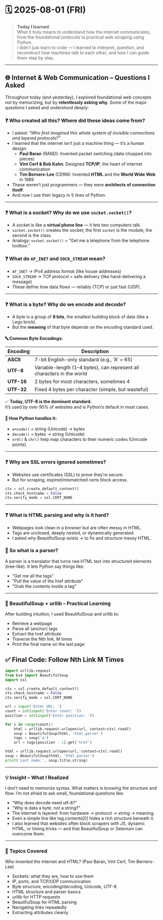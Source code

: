 # 🗓️ 2025-08-01 (FRI)

> **Today I learned**  
What it truly means to understand how the internet communicates, from the foundational protocols to practical web scraping using Python.  
I didn't just learn to code — I learned to interpret, question, and reconstruct how machines talk to each other, and how I can guide them step by step.

---

## 🌐 Internet & Web Communication – Questions I Asked

Throughout today (and yesterday), I explored foundational web concepts not by memorizing, but by **relentlessly asking why**. Some of the major questions I asked and understood deeply:

### ❓ Who created all this? Where did these ideas come from?

- I asked: *“Who first imagined this whole system of invisible connections and layered protocols?”*
- I learned that the internet isn’t just a machine thing — it’s a human design:
  - **Paul Baran** (RAND): Invented packet switching (data chopped into pieces)
  - **Vint Cerf & Bob Kahn**: Designed **TCP/IP**, the heart of internet communication
  - **Tim Berners-Lee** (CERN): Invented **HTML** and the **World Wide Web** in 1989
- These weren’t just programmers — they were **architects of connection itself**.
- And now I use their legacy in 5 lines of Python.

---

### ❓ What is a socket? Why do we use `socket.socket()`?
- A socket is like a **virtual phone line** — it lets two computers talk.
- `socket.socket()` creates the socket; the first `socket` is the module, the second is the class.
- Analogy: `socket.socket()` = "Get me a telephone from the telephone toolbox."

### ❓ What do `AF_INET` and `SOCK_STREAM` mean?
- `AF_INET` → IPv4 address format (like house addresses)
- `SOCK_STREAM` → TCP protocol = safe delivery (like hand-delivering a message)
- These define how data flows — reliably (TCP) or just fast (UDP).

---

### ❓ What is a byte? Why do we encode and decode?

- A byte is a group of **8 bits**, the smallest building block of data (like a Lego brick).
- But the **meaning** of that byte depends on the encoding standard used.

#### 🔤 Common Byte Encodings:

| Encoding | Description |
|----------|-------------|
| **ASCII** | 7-bit English-only standard (e.g., 'A' = 65) |
| **UTF-8** | Variable-length (1–4 bytes), can represent all characters in the world |
| **UTF-16** | 2 bytes for most characters, sometimes 4 |
| **UTF-32** | Fixed 4 bytes per character (simple, but wasteful) |

✅ **Today, UTF-8 is the dominant standard.**  
It’s used by over 95% of websites and is Python’s default in most cases.

#### 🧠 How Python handles it:
- `encode()` = string (Unicode) → bytes
- `decode()` = bytes → string (Unicode)
- `ord()` & `chr()` help map characters to their numeric codes (Unicode points)

---

### ❓ Why are SSL errors ignored sometimes?

- Websites use certificates (SSL) to prove they’re secure.
- But for scraping, expired/mismatched certs block access.

```python
ctx = ssl.create_default_context()
ctx.check_hostname = False
ctx.verify_mode = ssl.CERT_NONE
```

---

### ❓ What is HTML parsing and why is it hard?
- Webpages look clean in a browser but are often messy in HTML.
- Tags are unclosed, deeply nested, or dynamically generated.
- I asked why BeautifulSoup exists → to fix and structure messy HTML.

### 🧠 So what is a parser?
A parser is a translator that turns raw HTML text into structured elements (tree-like).
It lets Python say things like:

- "Get me all the <a> tags"
- "Pull the value of the href attribute"
- "Grab the contents inside a tag"

---

### 🧪 BeautifulSoup + urllib – Practical Learning
After building intuition, I used BeautifulSoup and urllib to:

- Retrieve a webpage
- Parse all <a> (anchor) tags
- Extract the href attribute
- Traverse the Nth link, M times
- Print the final name on the last page

## ✅ Final Code: Follow Nth Link M Times
```python
import urllib.request
from bs4 import BeautifulSoup
import ssl

ctx = ssl.create_default_context()
ctx.check_hostname = False
ctx.verify_mode = ssl.CERT_NONE

url = input('Enter URL: ')
count = int(input('Enter count: '))
position = int(input('Enter position: '))

for i in range(count):
    html = urllib.request.urlopen(url, context=ctx).read()
    soup = BeautifulSoup(html, 'html.parser')
    tags = soup('a')
    url = tags[position - 1].get('href')

html = urllib.request.urlopen(url, context=ctx).read()
soup = BeautifulSoup(html, 'html.parser')
print('Last name:', soup.title.string)
````

---

### 💡 Insight – What I Realized
I don’t need to memorize syntax. What matters is knowing the structure and flow.
I’m not afraid to ask small, foundational questions like:

- “Why does decode need utf-8?”
- “Why is data a byte, not a string?”
- The internet is layered: from hardware → protocol → string → meaning.
- Even a simple line like tag.contents[0] hides a rich structure beneath it.
- I also learned that websites often block scrapers with JS, dynamic HTML, or timing tricks — and that BeautifulSoup or Selenium can overcome them.

---

### 🔗 Topics Covered
Who invented the internet and HTML? (Paul Baran, Vint Cerf, Tim Berners-Lee)

- Sockets: what they are, how to use them
- IP, ports, and TCP/UDP communication
- Byte structure, encoding/decoding, Unicode, UTF-8
- HTML structure and parser basics
- urllib for HTTP requests
- BeautifulSoup for HTML parsing
- Navigating <a> links repeatedly
- Extracting attributes cleanly


